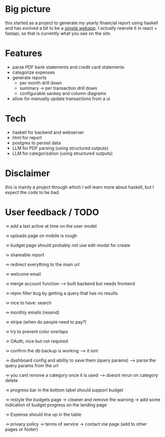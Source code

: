 # Big picture

this started as a project to generate my yearly financial report using haskell
and has evolved a bit to be a [simple webapp](https://myfinancereport.com/).
I actually rewrote it in react + fastapi, so that is currently what you see on the site.

# Features

- parse PDF bank statements and credit card statements
- categorize expenses
- generate reports
  - per month drill down
  - summary -> per transaction drill down
  - configurable sankey and column diagrams
- allow for manually update transactions from a ui

# Tech

- haskell for backend and webserver
- html for report
- postgres to persist data
- LLM for PDF parsing (using structured outputs)
- LLM for categorization (using structured outputs)

# Disclaimer

this is mainly a project through which I will learn more about haskell, but I expect the code to be bad.

# User feedback / TODO


-> add a last active at time on the user model

-> uploads page on mobile is rough

-> budget page should probably not use edit modal for create

-> shareable report

-> redirect everything to the main url

-> welcome email

-> merge account function
--> built backend but needs frontend

-> repro filter bug by getting a query that has no results

-> nice to have: search


-> monthly emails (resend)

-> stripe (when do people need to pay?)


-> try to prevent color overlaps

-> OAuth, nice but not required

-> confirm the db backup is working
 --> it isnt

-> dashboard config and ability to save them (query params)
--> parse the query params from the url

-> you cant remove a category once it is used
--> doesnt rerun on category delete

-> progress bar in the bottom tabel should support budget 

-> restyle the budgets page
 -> cleaner and remove the warning
 -> add some indication of budget progress on the landing page

-> Expense should line up in the table

-> privacy policy
-> terms of service
-> contact me page (add to other pages or footer)


